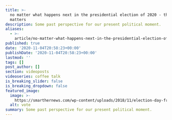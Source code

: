 ```yaml
---
title: >-
  no matter what happens next in the presidential election of 2020 - this
  matters
description: Some past perspective for our present political moment.
aliases:
  - >-
    article/no-matter-what-happens-next-in-the-presidential-election-of-2020-this-matters/
published: true
date: '2020-11-04T20:58:23+00:00'
publishDate: '2020-11-04T20:58:23+00:00'
lastmod: ''
tags: []
post_author: []
section: videoposts
videoseries: coffee talk
is_breaking_slider: false
is_breaking_dropdown: false
featured_image:
  image: >-
    https://smarthernews.com/wp-content/uploads/2018/11/election-day-freebies-001-tease-today-161104_a7e786da1bcdd13448256acbce06bcd3.jpg
  alt: vote
summary: Some past perspective for our present political moment.
---
```

